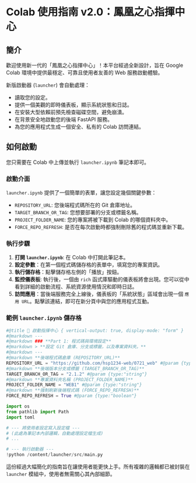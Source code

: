 # Colab 使用指南 v2.0：鳳凰之心指揮中心

## 簡介

歡迎使用新一代的「鳳凰之心指揮中心」！本平台經過全新設計，旨在 Google Colab 環境中提供最穩定、可靠且使用者友善的 Web 服務啟動體驗。

新版啟動器 (`launcher`) 會自動處理：
*   讀取您的設定。
*   提供一個美觀的即時儀表板，顯示系統狀態和日誌。
*   在安裝大型依賴前預先檢查磁碟空間，避免崩潰。
*   在背景安全地啟動您的後端 FastAPI 服務。
*   為您的應用程式生成一個安全、私有的 Colab 訪問連結。

## 如何啟動

您只需要在 Colab 中上傳並執行 `launcher.ipynb` 筆記本即可。

### 啟動介面

`launcher.ipynb` 提供了一個簡單的表單，讓您設定幾個關鍵參數：

*   `REPOSITORY_URL`: 您後端程式碼所在的 Git 倉庫地址。
*   `TARGET_BRANCH_OR_TAG`: 您想要部署的分支或標籤名稱。
*   `PROJECT_FOLDER_NAME`: 您的專案將被下載到 Colab 的哪個資料夾中。
*   `FORCE_REPO_REFRESH`: 是否在每次啟動時都強制刪除舊的程式碼並重新下載。

### 執行步驟

1.  **打開 `launcher.ipynb`**: 在 Colab 中打開此筆記本。
2.  **設定參數**：在第一個程式碼儲存格的表單中，填寫您的專案資訊。
3.  **執行儲存格**：點擊儲存格左側的「播放」按鈕。
4.  **監控儀表板**: 執行後，一個由 `rich` 函式庫驅動的儀表板將會出現。您可以從中看到詳細的啟動流程、系統資源使用情況和即時日誌。
5.  **訪問應用**：當後端服務完全上線後，儀表板的「系統狀態」區域會出現一個 `應用 URL`。點擊該連結，即可在新分頁中與您的應用程式互動。

### 範例 `launcher.ipynb` 儲存格

```python
#@title 🚀 啟動指揮中心 { vertical-output: true, display-mode: "form" }
#@markdown ---
#@markdown ### **Part 1: 程式碼與環境設定**
#@markdown > **設定 Git 倉庫、分支或標籤，以及專案資料夾。**
#@markdown ---
#@markdown **後端程式碼倉庫 (REPOSITORY_URL)**
REPOSITORY_URL = "https://github.com/hsp1234-web/0721_web" #@param {type:"string"}
#@markdown **後端版本分支或標籤 (TARGET_BRANCH_OR_TAG)**
TARGET_BRANCH_OR_TAG = "2.1.2" #@param {type:"string"}
#@markdown **專案資料夾名稱 (PROJECT_FOLDER_NAME)**
PROJECT_FOLDER_NAME = "WEB1" #@param {type:"string"}
#@markdown **強制刷新後端程式碼 (FORCE_REPO_REFRESH)**
FORCE_REPO_REFRESH = True #@param {type:"boolean"}

import os
from pathlib import Path
import toml

# --- 將使用者設定寫入設定檔 ---
# (此處為筆記本內部邏輯，自動處理設定檔生成)
# ...

# --- 執行啟動器 ---
!python /content/launcher/src/main.py
```

這份經過大幅簡化的指南旨在讓使用者能更快上手。所有複雜的邏輯都已被封裝在 `launcher` 模組中，使用者無需關心其內部細節。
